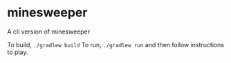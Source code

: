 # minesweeper
A cli version of minesweeper

To build, `./gradlew build`
To run, `./gradlew run` and then follow instructions to play.
